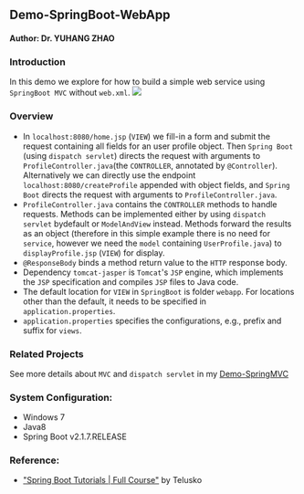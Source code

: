 ## Demo-SpringBoot-WebApp

#### Author: Dr. YUHANG ZHAO

### Introduction
In this demo we explore for how to build a simple web service using `SpringBoot MVC` without `web.xml`. 
![](https://upload.wikimedia.org/wikipedia/commons/thumb/9/9d/MVC-basic.svg/320px-MVC-basic.svg.png)

### Overview
- In `localhost:8080/home.jsp` (`VIEW`) we fill-in a form and submit the request 
  containing all fields for an user profile object. 
  Then `Spring Boot` (using `dispatch servlet`) directs the request with arguments to `ProfileController.java`(the `CONTROLLER`, annotated by `@Controller`).
  Alternatively we can directly use the endpoint `localhost:8080/createProfile` appended with object fields, 
  and `Spring Boot` directs the request with arguments to `ProfileController.java`.
- `ProfileController.java` contains the `CONTROLLER` methods to handle requests.
  Methods can be implemented either by using `dispatch servlet` bydefault or `ModelAndView` instead.
  Methods forward the results as an object (therefore in this simple example there is no need for `service`, however we need the `model` containing `UserProfile.java`) to `displayProfile.jsp` (`VIEW`) for display.
- `@ResponseBody` binds a method return value to the `HTTP` response body.
- Dependency `tomcat-jasper` is `Tomcat`'s `JSP` engine, which implements the `JSP` specification and compiles `JSP` files to Java code.
- The default location for `VIEW` in `SpringBoot` is folder `webapp`. 
  For locations other than the default, it needs to be specified in `application.properties`.
- `application.properties` specifies the configurations, e.g., prefix and suffix for `views`.

### Related Projects
See more details about `MVC` and `dispatch servlet` in my [Demo-SpringMVC](https://github.com/yuhang2685/Demo-SpringMVC)

### System Configuration:
- Windows 7
- Java8
- Spring Boot v2.1.7.RELEASE

### Reference: 
- ["Spring Boot Tutorials | Full Course"](https://www.youtube.com/watch?v=35EQXmHKZYs) by Telusko

